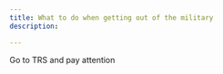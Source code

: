 ```yaml
---
title: What to do when getting out of the military
description: 

---
```


Go to TRS and pay attention
